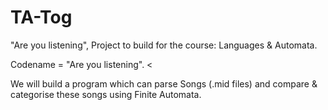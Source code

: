 # TA-Tog

"Are you listening", Project to build for the course: Languages & Automata.

Codename = "Are you listening". <

We will build a program which can parse Songs (.mid files) and compare & categorise these songs using Finite Automata. 
